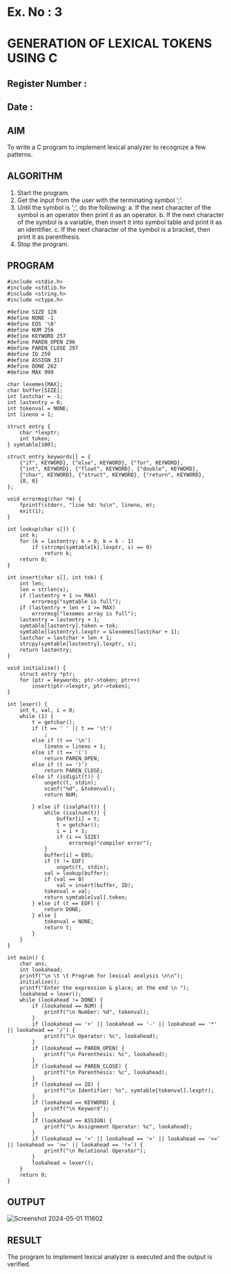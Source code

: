 # Ex. No : 3	
# GENERATION OF LEXICAL TOKENS USING C
## Register Number :
## Date : 

## AIM   
To write a C program to implement lexical analyzer to recognize a few patterns.

## ALGORITHM
1)	Start the program.
2)	Get the input from the user with the terminating symbol ‘;’.
3)	Until the symbol is ‘;’, do the following:
         a.	If the next character of the symbol is an operator then print it as an operator.
         b.	If the next character of the symbol is a variable, then insert it into symbol table and print it as an identifier.
         c.	If the next character of the symbol is a bracket, then print it as parenthesis.
4)	Stop the program.


## PROGRAM
```
#include <stdio.h>
#include <stdlib.h>
#include <string.h>
#include <ctype.h>

#define SIZE 128
#define NONE -1
#define EOS '\0'
#define NUM 256
#define KEYWORD 257
#define PAREN_OPEN 296
#define PAREN_CLOSE 297
#define ID 259
#define ASSIGN 317
#define DONE 262
#define MAX 999

char lexemes[MAX];
char buffer[SIZE];
int lastchar = -1;
int lastentry = 0;
int tokenval = NONE;
int lineno = 1;

struct entry {
    char *lexptr;
    int token;
} symtable[100];

struct entry keywords[] = {
    {"if", KEYWORD}, {"else", KEYWORD}, {"for", KEYWORD},
    {"int", KEYWORD}, {"float", KEYWORD}, {"double", KEYWORD},
    {"char", KEYWORD}, {"struct", KEYWORD}, {"return", KEYWORD},
    {0, 0}
};

void errormsg(char *m) {
    fprintf(stderr, "line %d: %s\n", lineno, m);
    exit(1);
}

int lookup(char s[]) {
    int k;
    for (k = lastentry; k > 0; k = k - 1)
        if (strcmp(symtable[k].lexptr, s) == 0)
            return k;
    return 0;
}

int insert(char s[], int tok) {
    int len;
    len = strlen(s);
    if (lastentry + 1 >= MAX)
        errormsg("symtable is full");
    if (lastentry + len + 1 >= MAX)
        errormsg("lexemes array is full");
    lastentry = lastentry + 1;
    symtable[lastentry].token = tok;
    symtable[lastentry].lexptr = &lexemes[lastchar + 1];
    lastchar = lastchar + len + 1;
    strcpy(symtable[lastentry].lexptr, s);
    return lastentry;
}

void initialise() {
    struct entry *ptr;
    for (ptr = keywords; ptr->token; ptr++)
        insert(ptr->lexptr, ptr->token);
}

int lexer() {
    int t, val, i = 0;
    while (1) {
        t = getchar();
        if (t == ' ' || t == '\t')
            ;
        else if (t == '\n')
            lineno = lineno + 1;
        else if (t == '(')
            return PAREN_OPEN;
        else if (t == ')')
            return PAREN_CLOSE;
        else if (isdigit(t)) {
            ungetc(t, stdin);
            scanf("%d", &tokenval);
            return NUM;

        } else if (isalpha(t)) {
            while (isalnum(t)) {
                buffer[i] = t;
                t = getchar();
                i = i + 1;
                if (i >= SIZE)
                    errormsg("compiler error");
            }
            buffer[i] = EOS;
            if (t != EOF)
                ungetc(t, stdin);
            val = lookup(buffer);
            if (val == 0)
                val = insert(buffer, ID);
            tokenval = val;
            return symtable[val].token;
        } else if (t == EOF) {
            return DONE;
        } else {
            tokenval = NONE;
            return t;
        }
    }
}

int main() {
    char ans;
    int lookahead;
    printf("\n \t \t Program for lexical analysis \n\n");
    initialise();
    printf("Enter the expression & place; at the end \n ");
    lookahead = lexer();
    while (lookahead != DONE) {
        if (lookahead == NUM) {
            printf("\n Number: %d", tokenval);
        }
        if (lookahead == '+' || lookahead == '-' || lookahead == '*' || lookahead == '/') {
            printf("\n Operator: %c", lookahead);
        }
        if (lookahead == PAREN_OPEN) {
            printf("\n Parenthesis: %c", lookahead);
        }
        if (lookahead == PAREN_CLOSE) {
            printf("\n Parenthesis: %c", lookahead);
        }
        if (lookahead == ID) {
            printf("\n Identifier: %s", symtable[tokenval].lexptr);
        }
        if (lookahead == KEYWORD) {
            printf("\n Keyword");
        }
        if (lookahead == ASSIGN) {
            printf("\n Assignment Operator: %c", lookahead);
        }
        if (lookahead == '<' || lookahead == '>' || lookahead == '<=' || lookahead == '>=' || lookahead == '!=') {
            printf("\n Relational Operator");
        }
        lookahead = lexer();
    }
    return 0;
}
```

## OUTPUT 
![Screenshot 2024-05-01 111602](https://github.com/nandhu6523/19CS409-Compiler-Design-Lab/assets/123856724/c83525ee-8582-4f8e-bf57-2b1e2c2dc906)
## RESULT
The program to implement lexical analyzer is executed and the output is verified.
